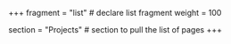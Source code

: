 +++
fragment = "list" # declare list fragment
weight = 100

section = "Projects" # section to pull the list of pages
+++